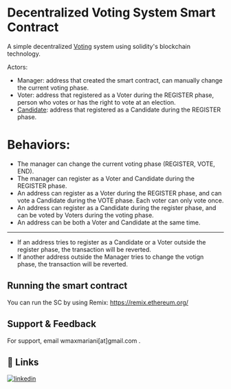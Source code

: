 
# Decentralized Voting System Smart Contract

A simple decentralized [Voting](https://en.wikipedia.org/wiki/Voting) system using solidity's blockchain technology.


Actors:

- Manager:  address that created the smart contract, can manually change the current voting phase.
- Voter: address that registered as a Voter during the REGISTER phase,  person who votes or has the right to vote at an election.
- [Candidate](https://en.wikipedia.org/wiki/Candidate): address that registered as a Candidate during the REGISTER phase.


# Behaviors:

- The manager can change the current voting phase (REGISTER, VOTE, END).
- The manager can register as a Voter and Candidate during the REGISTER phase.
- An address can register as a Voter during the REGISTER phase, and can vote a Candidate during the VOTE phase. Each voter can only vote once.
- An address can register as a Candidate during the register phase, and can be voted by Voters during the voting phase. 
- An address can be both a Voter and Candidate at the same time.
---
- If an address tries to register as a Candidate or a Voter outside the register phase, the transaction will be reverted.
- If another address outside the Manager tries to change the votign phase, the transaction will be reverted.



## Running the smart contract

You can run the SC by using Remix: https://remix.ethereum.org/

## Support & Feedback

For support, email wmaxmariani[at]gmail.com .


## 🔗 Links
[![linkedin](https://img.shields.io/badge/linkedin-0A66C2?style=for-the-badge&logo=linkedin&logoColor=white)](https://www.linkedin.com/in/max-mariani-developer/)



